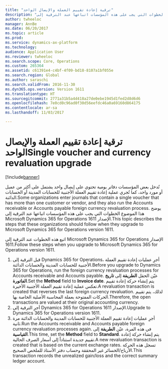 ```yaml
---
title: "ترقية إعادة تقييم العملة والإيصال الواحد"
description: "تُدخل بعض المؤسسات دفاتر يومية تحتوي على إيصال واحد يشتمل على أكثر من عميل أو مورد واحد، كما تُجري عملية إعادة تقييم العملة الأجنبية للحسابات المدينة أو الحسابات الدائنة. يوضح هذا الموضوع الخطوات التي يجب على هذه المؤسسات اتباعها عند الترقية إلى Microsoft Dynamics 365 for Operations الإصدار 1611."
author: twheeloc
manager: AnnBe
ms.date: 06/20/2017
ms.topic: article
ms.prod: 
ms.service: dynamics-ax-platform
ms.technology: 
audience: Application User
ms.reviewer: twheeloc
ms.search.scope: Core, Operations
ms.custom: 265364
ms.assetid: c61391e4-c4bf-4f09-bd18-8107a1bf055e
ms.search.region: Global
ms.author: saraschi
ms.search.validFrom: 2016-11-30
ms.dyn365.ops.version: Version 1611
ms.translationtype: HT
ms.sourcegitcommit: 2771a31b5a4d418a27de0ebe1945d1fed2d8d6d6
ms.openlocfilehash: 7e0cd0c96ad0f30d56eefdc46a0a69160d864175
ms.contentlocale: ar-sa
ms.lasthandoff: 11/03/2017

---
```


# <a name="single-voucher-and-currency-revaluation-upgrade"></a><span data-ttu-id="80e6a-104">ترقية إعادة تقييم العملة والإيصال الواحد</span><span class="sxs-lookup"><span data-stu-id="80e6a-104">Single voucher and currency revaluation upgrade</span></span>

[!include[banner](../includes/banner.md)]


<span data-ttu-id="80e6a-105">تُدخل بعض المؤسسات دفاتر يومية تحتوي على إيصال واحد يشتمل على أكثر من عميل أو مورد واحد، كما تُجري عملية إعادة تقييم العملة الأجنبية للحسابات المدينة أو الحسابات الدائنة.</span><span class="sxs-lookup"><span data-stu-id="80e6a-105">Some organizations enter journals that contain a single voucher that has more than one customer or vendor, and they also run the Accounts receivable or Accounts payable foreign currency revaluation process.</span></span> <span data-ttu-id="80e6a-106">يوضح هذا الموضوع الخطوات التي يجب على هذه المؤسسات اتباعها عند الترقية إلى Microsoft Dynamics 365 for Operations الإصدار 1611.</span><span class="sxs-lookup"><span data-stu-id="80e6a-106">This topic describes the steps that these organizations should follow when they upgrade to Microsoft Dynamics 365 for Operations version 1611.</span></span>

<span data-ttu-id="80e6a-107">اتبع هذه الخطوات عند الترقية إلى Microsoft Dynamics 365 for Operations الإصدار 1611.</span><span class="sxs-lookup"><span data-stu-id="80e6a-107">Follow these steps when you upgrade to Microsoft Dynamics 365 for Operations version 1611.</span></span>

1.  <span data-ttu-id="80e6a-108">قبل الترقية إلى Dynamics 365 for Operations، أجرِ عمليات إعادة تقييم العملة الأجنبية للحسابات المدينة والحسابات الدائنة.</span><span class="sxs-lookup"><span data-stu-id="80e6a-108">Before you upgrade to Dynamics 365 for Operations, run the foreign currency revaluation processes for Accounts receivable and Accounts payable.</span></span> <span data-ttu-id="80e6a-109">عيّن الحقل **الطريقة** إلى **تاريخ الفاتورة**.</span><span class="sxs-lookup"><span data-stu-id="80e6a-109">Set the **Method** field to **Invoice date**.</span></span> <span data-ttu-id="80e6a-110">يتم إنشاء حركة إعادة تقييم تعكس عملية إعادة تقييم العملة الأجنبية الأخيرة.</span><span class="sxs-lookup"><span data-stu-id="80e6a-110">A revaluation transaction is created that reverses the last foreign currency revaluation.</span></span> <span data-ttu-id="80e6a-111">لذلك، يتم تقييم الحركات المفتوحة بعملة المحاسبة الأصلية الخاصة بها.</span><span class="sxs-lookup"><span data-stu-id="80e6a-111">Therefore, the open transactions are valued at their original accounting currency.</span></span>
2.  <span data-ttu-id="80e6a-112">أجرِ الترقية إلى Dynamics 365 for Operations الإصدار 1611.</span><span class="sxs-lookup"><span data-stu-id="80e6a-112">Upgrade to Dynamics 365 for Operations version 1611.</span></span>
3.  <span data-ttu-id="80e6a-113">أجرِ عمليات إعادة تقييم العملة الأجنبية للحسابات المدينة والحسابات الدائنة مرة ثانية.</span><span class="sxs-lookup"><span data-stu-id="80e6a-113">Run the Accounts receivable and Accounts payable foreign currency revaluation processes again.</span></span> <span data-ttu-id="80e6a-114">في هذه المرة، عيّن **الطريقة** إلى **القياسية**.</span><span class="sxs-lookup"><span data-stu-id="80e6a-114">This time, set the **Method** field to **Standard**.</span></span> <span data-ttu-id="80e6a-115">يتم إنشاء حركة إعادة تقييم جديدة استناداً إلى أسعار الصرف الحالية.</span><span class="sxs-lookup"><span data-stu-id="80e6a-115">A new revaluation transaction is created that is based on the current exchange rates.</span></span> <span data-ttu-id="80e6a-116">تسجل هذه الحركة الأرباح/الخسائر غير المحققة وحساب دفتر الأستاذ للملخص الصحيح.</span><span class="sxs-lookup"><span data-stu-id="80e6a-116">This transaction records the unrealized gain/loss and the correct summary ledger account.</span></span>





